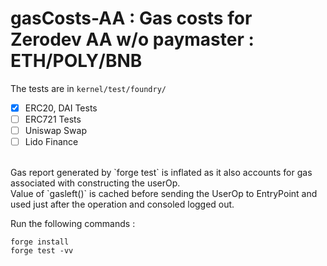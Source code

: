# gasCosts-AA : Gas costs for Zerodev AA w/o paymaster : ETH/POLY/BNB

The tests are in `kernel/test/foundry/` </br>

- [X] ERC20, DAI Tests
- [ ] ERC721 Tests
- [ ] Uniswap Swap
- [ ] Lido Finance

</br>
Gas report generated by `forge test` is inflated as it also accounts for gas associated with constructing the userOp. </br>
Value of `gasleft()` is cached before sending the UserOp to EntryPoint and used just after the operation and consoled logged out. </br>

Run the following commands : </br>

```
forge install
forge test -vv
```
